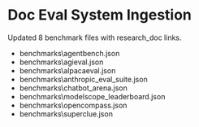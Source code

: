 # Doc Eval System Ingestion

Updated 8 benchmark files with research_doc links.

- benchmarks\agentbench.json
- benchmarks\agieval.json
- benchmarks\alpacaeval.json
- benchmarks\anthropic_eval_suite.json
- benchmarks\chatbot_arena.json
- benchmarks\modelscope_leaderboard.json
- benchmarks\opencompass.json
- benchmarks\superclue.json
